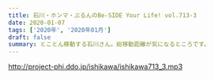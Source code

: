 ```yaml
---
title: 石川・ホンマ・ぶるんのBe-SIDE Your Life! vol.713-3
date: 2020-01-07
tags: ['2020年', '2020年01月']
draft: false
summary: とことん移動する石川さん。総移動距離が気になるところです。
---
```


http://project-phi.ddo.jp/ishikawa/ishikawa713_3.mp3
